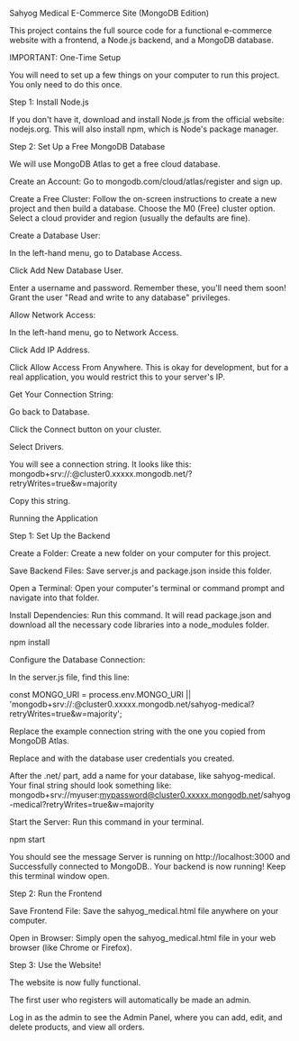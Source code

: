 Sahyog Medical E-Commerce Site (MongoDB Edition)

This project contains the full source code for a functional e-commerce website with a frontend, a Node.js backend, and a MongoDB database.

IMPORTANT: One-Time Setup

You will need to set up a few things on your computer to run this project. You only need to do this once.

Step 1: Install Node.js

If you don't have it, download and install Node.js from the official website: nodejs.org. This will also install npm, which is Node's package manager.

Step 2: Set Up a Free MongoDB Database

We will use MongoDB Atlas to get a free cloud database.

Create an Account: Go to mongodb.com/cloud/atlas/register and sign up.

Create a Free Cluster: Follow the on-screen instructions to create a new project and then build a database. Choose the M0 (Free) cluster option. Select a cloud provider and region (usually the defaults are fine).

Create a Database User:

In the left-hand menu, go to Database Access.

Click Add New Database User.

Enter a username and password. Remember these, you'll need them soon! Grant the user "Read and write to any database" privileges.

Allow Network Access:

In the left-hand menu, go to Network Access.

Click Add IP Address.

Click Allow Access From Anywhere. This is okay for development, but for a real application, you would restrict this to your server's IP.

Get Your Connection String:

Go back to Database.

Click the Connect button on your cluster.

Select Drivers.

You will see a connection string. It looks like this:
mongodb+srv://<username>:<password>@cluster0.xxxxx.mongodb.net/?retryWrites=true&w=majority

Copy this string.

Running the Application

Step 1: Set Up the Backend

Create a Folder: Create a new folder on your computer for this project.

Save Backend Files: Save server.js and package.json inside this folder.

Open a Terminal: Open your computer's terminal or command prompt and navigate into that folder.

Install Dependencies: Run this command. It will read package.json and download all the necessary code libraries into a node_modules folder.

npm install


Configure the Database Connection:

In the server.js file, find this line:

const MONGO_URI = process.env.MONGO_URI || 'mongodb+srv://<username>:<password>@cluster0.xxxxx.mongodb.net/sahyog-medical?retryWrites=true&w=majority';


Replace the example connection string with the one you copied from MongoDB Atlas.

Replace <username> and <password> with the database user credentials you created.

After the .net/ part, add a name for your database, like sahyog-medical. Your final string should look something like:
mongodb+srv://myuser:mypassword@cluster0.xxxxx.mongodb.net/sahyog-medical?retryWrites=true&w=majority

Start the Server: Run this command in your terminal.

npm start


You should see the message Server is running on http://localhost:3000 and Successfully connected to MongoDB.. Your backend is now running! Keep this terminal window open.

Step 2: Run the Frontend

Save Frontend File: Save the sahyog_medical.html file anywhere on your computer.

Open in Browser: Simply open the sahyog_medical.html file in your web browser (like Chrome or Firefox).

Step 3: Use the Website!

The website is now fully functional.

The first user who registers will automatically be made an admin.

Log in as the admin to see the Admin Panel, where you can add, edit, and delete products, and view all orders.
